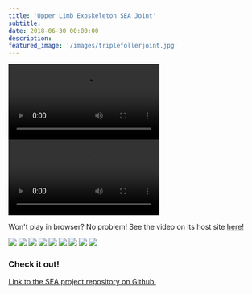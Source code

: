 ```yaml
---
title: 'Upper Limb Exoskeleton SEA Joint'
subtitle:
date: 2018-06-30 00:00:00
description:
featured_image: '/images/triplefollerjoint.jpg'
---
```


<!-- <iframe src="https://www.youtube.com/watch?v=A_MqyhAG-6s" width="640" height="360" frameborder="0" allow="accelerometer; autoplay; encrypted-media; gyroscope; picture-in-picture" allowfullscreen>
</iframe> -->
<!-- <div>
    <center>
        <video controls width="640">
            <video src="{{site.baseurl}}/videos/MSR_2019_Cable_Driven_Series_Elastic_Actuator_for_Exoskeletal_Applications.mp4" data-canonical-src="{{site.baseurl}}/videos/MSR_2019_Cable_Driven_Series_Elastic_Actuator_for_Exoskeletal_Applications.mp4" control="controls" type=video/mp4>
        </video>
    </center>
</div> -->

<!-- <center>
    <video controls width="640">
        <source src="{{site.baseurl}}/videos/MSR_2019_Cable_Driven_Series_Elastic_Actuator_for_Exoskeletal_Applications.mp4" type=video/mp4>
    </video>
</center> -->

<video class="center" src="{{site.baseurl}}/videos/MSR_2019_Cable_Driven_Series_Elastic_Actuator_for_Exoskeletal_Applications.mp4" data-canonical-src="{{site.baseurl}}/videos/MSR_2019_Cable_Driven_Series_Elastic_Actuator_for_Exoskeletal_Applications.mp4" control="controls" style="max-height:640px;">

</video>

<div>
<video class="center" src="{{site.baseurl}}/videos/MSR_2019_Cable_Driven_Series_Elastic_Actuator_for_Exoskeletal_Applications.mp4" data-canonical-src="{{site.baseurl}}/videos/MSR_2019_Cable_Driven_Series_Elastic_Actuator_for_Exoskeletal_Applications.mp4" control="controls" style="max-height:640px;">

</video>
</div>

Won't play in browser? No problem! See the video on its host site [here!](https://www.youtube.com/watch?v=A_MqyhAG-6s)

<div class="gallery" data-columns="3">
    <img src="../images/spoolencoderattachment.jpg">
    <img src="../images/twinassembly.jpg">
    <img src="../images/prototype_topview.jpg">
    <img src="../images/assemblytestwithdycem.jpg">
    <img src="../images/dycemgrip.jpg">
    <img src="../images/adjustableclampwithdycem.jpg">
    <img src="../images/singleroller.jpg">
    <img src="../images/tripleroller.jpg">
    <img src="../images/triplefollerjoint.jpg">
</div>

### Check it out!
[Link to the SEA project repository on Github.](https://github.com/mossti/exo_rendering)
